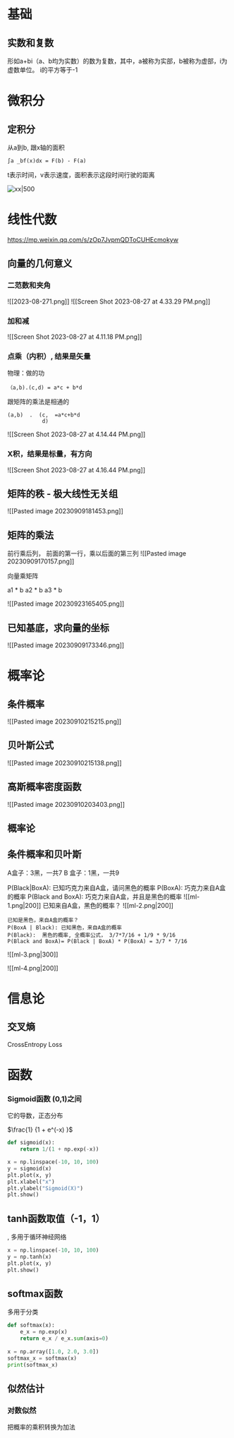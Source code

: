 # 基础

## 实数和复数

形如a+bi（a、b均为实数）的数为复数，其中，a被称为实部，b被称为虚部，i为虚数单位。
i的平方等于-1



# 微积分
## 定积分
从a到b, 跟x轴的面积

```
∫a _bf(x)dx = F(b) - F(a)
```

t表示时间，v表示速度，面积表示这段时间行驶的距离

![xx|500](20230827132608.png)




# 线性代数

https://mp.weixin.qq.com/s/zOp7JvpmQDToCUHEcmokyw
## 向量的几何意义

### 二范数和夹角

![[2023-08-271.png]]
![[Screen Shot 2023-08-27 at 4.33.29 PM.png]]




### 加和减

![[Screen Shot 2023-08-27 at 4.11.18 PM.png]]

### 点乘（内积）, 结果是矢量
物理：做的功
```
（a,b).(c,d) = a*c + b*d
```
跟矩阵的乘法是相通的
```
(a,b)  .  (c,  =a*c+b*d
           d)     
```

![[Screen Shot 2023-08-27 at 4.14.44 PM.png]]

### X积，结果是标量，有方向
![[Screen Shot 2023-08-27 at 4.16.44 PM.png]]


## 矩阵的秩 - 极大线性无关组
![[Pasted image 20230909181453.png]]


## 矩阵的乘法

前行乘后列， 前面的第一行，乘以后面的第三列
![[Pasted image 20230909170157.png]]

向量乘矩阵

a1 * b
a2 * b
a3 * b


![[Pasted image 20230923165405.png]]


## 已知基底，求向量的坐标

![[Pasted image 20230909173346.png]]



# 概率论

## 条件概率
![[Pasted image 20230910215215.png]]


## 贝叶斯公式

![[Pasted image 20230910215138.png]]



## 高斯概率密度函数

![[Pasted image 20230910203403.png]]

## 概率论

## 条件概率和贝叶斯

A盒子：3黑，一共7
B 盒子：1黑，一共9

P(Black|BoxA):  已知巧克力来自A盒，请问黑色的概率
P(BoxA):  巧克力来自A盒的概率
P(Black and BoxA):  巧克力来自A盒，并且是黑色的概率
![[ml-1.png|200]]
已知来自A盒，黑色的概率？
![[ml-2.png|200]]

```
已知是黑色，来自A盒的概率？
P(BoxA | Black): 已知黑色，来自A盒的概率
P(Black):  黑色的概率, 全概率公式， 3/7*7/16 + 1/9 * 9/16
P(Black and BoxA)= P(Black | BoxA) * P(BoxA) = 3/7 * 7/16
```

![[ml-3.png|300]]


![[ml-4.png|200]]



# 信息论

## 交叉熵
CrossEntropy Loss


# 函数

### Sigmoid函数 (0,1)之间
它的导数，正态分布

$\frac{1} {1 + e^(-x) }$

```python
def sigmoid(x):  
    return 1/(1 + np.exp(-x))

x = np.linspace(-10, 10, 100)  
y = sigmoid(x)  
plt.plot(x, y)  
plt.xlabel("x")  
plt.ylabel("Sigmoid(X)")  
plt.show()

```

## tanh函数取值（-1，1）
, 多用于循环神经网络
```python
x = np.linspace(-10, 10, 100)
y = np.tanh(x)
plt.plot(x, y)
plt.show()
```


## softmax函数
多用于分类
``` python
def softmax(x):
	e_x = np.exp(x)
	return e_x / e_x.sum(axis=0)
	
x = np.array([1.0, 2.0, 3.0])
softmax_x = softmax(x)
print(softmax_x)

```

## 似然估计
### 对数似然
把概率的乘积转换为加法


